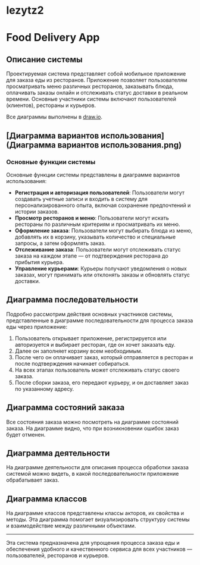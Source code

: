 # lezytz2
# Food Delivery App
## Описание системы

Проектируемая система представляет собой мобильное приложение для заказа еды из ресторанов. Приложение позволяет пользователям просматривать меню различных ресторанов, заказывать блюда, оплачивать заказы онлайн и отслеживать статус доставки в реальном времени. Основные участники системы включают пользователей (клиентов), рестораны и курьеров.

Все диаграммы выполнены в [draw.io](https://app.diagrams.net/).

## [Диаграмма вариантов использования](Диаграмма вариантов использования.png)

### Основные функции системы

Основные функции системы представлены в диаграмме вариантов использования:

- **Регистрация и авторизация пользователей**: Пользователи могут создавать учетные записи и входить в систему для персонализированного опыта, включая сохранение предпочтений и истории заказов.
- **Просмотр ресторанов и меню**: Пользователи могут искать рестораны по различным критериям и просматривать их меню.
- **Оформление заказа**: Пользователи могут выбирать блюда из меню, добавлять их в корзину, указывать количество и специальные запросы, а затем оформлять заказ.
- **Отслеживание заказа**: Пользователи могут отслеживать статус заказа на каждом этапе — от подтверждения ресторана до прибытия курьера.
- **Управление курьерами**: Курьеры получают уведомления о новых заказах, могут принимать или отклонять заказы и обновлять статус доставки.

## Диаграмма последовательности

Подробно рассмотрим действия основных участников системы, представленные в диаграмме последовательности для процесса заказа еды через приложение:

1. Пользователь открывает приложение, регистрируется или авторизуется и выбирает ресторан, где он хочет заказать еду.
2. Далее он заполняет корзину всем необходимым.
3. После чего он оплачивает заказ, который отправляется в ресторан и после подтверждения начинает собираться.
4. На всех этапах пользователь может отслеживать статус своего заказа.
5. После сборки заказа, его передают курьеру, и он доставляет заказ по указанному адресу.

## Диаграмма состояний заказа

Все состояния заказа можно посмотреть на диаграмме состояний заказа. На диаграмме видно, что при возникновении ошибок заказ будет отменен.

## Диаграмма деятельности

На диаграмме деятельности для описания процесса обработки заказа системой можно видеть, в какой последовательности приложение обрабатывает заказ.

## Диаграмма классов

На диаграмме классов представлены классы акторов, их свойства и методы. Эта диаграмма помогает визуализировать структуру системы и взаимодействие между различными объектами.

---

Эта система предназначена для упрощения процесса заказа еды и обеспечения удобного и качественного сервиса для всех участников — пользователей, ресторанов и курьеров.
